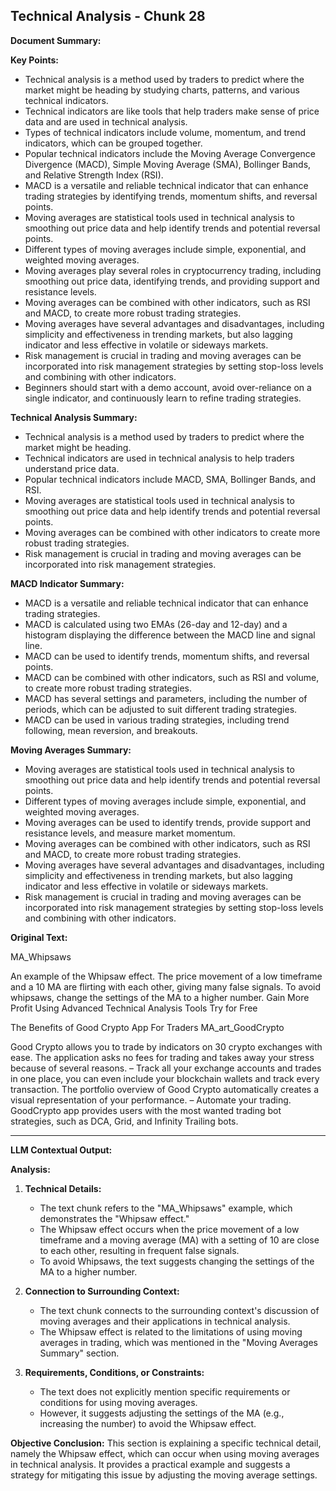 ## Technical Analysis - Chunk 28

**Document Summary:**

**Key Points:**

* Technical analysis is a method used by traders to predict where the market might be heading by studying charts, patterns, and various technical indicators.
* Technical indicators are like tools that help traders make sense of price data and are used in technical analysis.
* Types of technical indicators include volume, momentum, and trend indicators, which can be grouped together.
* Popular technical indicators include the Moving Average Convergence Divergence (MACD), Simple Moving Average (SMA), Bollinger Bands, and Relative Strength Index (RSI).
* MACD is a versatile and reliable technical indicator that can enhance trading strategies by identifying trends, momentum shifts, and reversal points.
* Moving averages are statistical tools used in technical analysis to smoothing out price data and help identify trends and potential reversal points.
* Different types of moving averages include simple, exponential, and weighted moving averages.
* Moving averages play several roles in cryptocurrency trading, including smoothing out price data, identifying trends, and providing support and resistance levels.
* Moving averages can be combined with other indicators, such as RSI and MACD, to create more robust trading strategies.
* Moving averages have several advantages and disadvantages, including simplicity and effectiveness in trending markets, but also lagging indicator and less effective in volatile or sideways markets.
* Risk management is crucial in trading and moving averages can be incorporated into risk management strategies by setting stop-loss levels and combining with other indicators.
* Beginners should start with a demo account, avoid over-reliance on a single indicator, and continuously learn to refine trading strategies.

**Technical Analysis Summary:**

* Technical analysis is a method used by traders to predict where the market might be heading.
* Technical indicators are used in technical analysis to help traders understand price data.
* Popular technical indicators include MACD, SMA, Bollinger Bands, and RSI.
* Moving averages are statistical tools used in technical analysis to smoothing out price data and help identify trends and potential reversal points.
* Moving averages can be combined with other indicators to create more robust trading strategies.
* Risk management is crucial in trading and moving averages can be incorporated into risk management strategies.

**MACD Indicator Summary:**

* MACD is a versatile and reliable technical indicator that can enhance trading strategies.
* MACD is calculated using two EMAs (26-day and 12-day) and a histogram displaying the difference between the MACD line and signal line.
* MACD can be used to identify trends, momentum shifts, and reversal points.
* MACD can be combined with other indicators, such as RSI and volume, to create more robust trading strategies.
* MACD has several settings and parameters, including the number of periods, which can be adjusted to suit different trading strategies.
* MACD can be used in various trading strategies, including trend following, mean reversion, and breakouts.

**Moving Averages Summary:**

* Moving averages are statistical tools used in technical analysis to smoothing out price data and help identify trends and potential reversal points.
* Different types of moving averages include simple, exponential, and weighted moving averages.
* Moving averages can be used to identify trends, provide support and resistance levels, and measure market momentum.
* Moving averages can be combined with other indicators, such as RSI and MACD, to create more robust trading strategies.
* Moving averages have several advantages and disadvantages, including simplicity and effectiveness in trending markets, but also lagging indicator and less effective in volatile or sideways markets.
* Risk management is crucial in trading and moving averages can be incorporated into risk management strategies by setting stop-loss levels and combining with other indicators.

**Original Text:**

MA_Whipsaws

An example of the Whipsaw effect. The price movement of a low timeframe and a 10 MA are flirting with each other, giving many false signals. To avoid whipsaws, change the settings of the MA to a higher number. Gain More Profit Using Advanced Technical Analysis Tools
Try for Free

The Benefits of Good Crypto App For Traders
MA_art_GoodCrypto

Good Crypto allows you to trade by indicators on 30 crypto exchanges with ease. The application asks no fees for trading and takes away your stress because of several reasons. – Track all your exchange accounts and trades in one place, you can even include your blockchain wallets and track every transaction. The portfolio overview of Good Crypto automatically creates a visual representation of your performance. – Automate your trading. GoodCrypto app provides users with the most wanted trading bot strategies, such as DCA, Grid, and Infinity Trailing bots.

---

**LLM Contextual Output:**

**Analysis:**

1. **Technical Details:**
   - The text chunk refers to the "MA_Whipsaws" example, which demonstrates the "Whipsaw effect." 
   - The Whipsaw effect occurs when the price movement of a low timeframe and a moving average (MA) with a setting of 10 are close to each other, resulting in frequent false signals.
   - To avoid Whipsaws, the text suggests changing the settings of the MA to a higher number.

2. **Connection to Surrounding Context:**
   - The text chunk connects to the surrounding context's discussion of moving averages and their applications in technical analysis.
   - The Whipsaw effect is related to the limitations of using moving averages in trading, which was mentioned in the "Moving Averages Summary" section.

3. **Requirements, Conditions, or Constraints:**
   - The text does not explicitly mention specific requirements or conditions for using moving averages.
   - However, it suggests adjusting the settings of the MA (e.g., increasing the number) to avoid the Whipsaw effect.

**Objective Conclusion:**
This section is explaining a specific technical detail, namely the Whipsaw effect, which can occur when using moving averages in technical analysis. It provides a practical example and suggests a strategy for mitigating this issue by adjusting the moving average settings.
